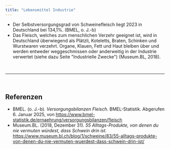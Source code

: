 ```yaml
---
title: "Lebensmittel Industrie"
---
```



- Der Selbstversorgungsgrad von Schweinefleisch liegt 2023 in Deutschland bei 134,1%. (BMEL, o. J.-b)
- Das Fleisch, welches zum menschlichen Verzehr geeignet ist, wird in Deutschland überwiegend als Plätzli, Koteletts, Braten, Schinken und Wurstwaren verzehrt. Organe, Klauen, Fett und Haut bleiben über und werden entweder weggeschmissen oder anderweitig in der Industrie verwertet (siehe dazu Seite "Industrielle Zwecke") (Museum.BL, 2018).   


<br>

---

<br> 

## Referenzen
- BMEL. (o. J.-b). *Versorgungsbilanzen Fleisch.* BMEL-Statistik. Abgerufen 6. Januar 2025, von <https://www.bmel-statistik.de/ernaehrung/versorgungsbilanzen/fleisch>
- Museum.BL. (2018, Dezember 31). *55 Alltags-Produkte, von denen du nie vermuten würdest, dass Schwein drin ist.* <https://www.museum.bl.ch/blog/1/schweine/83/55-alltags-produkte-von-denen-du-nie-vermuten-wuerdest-dass-schwein-drin-ist/>

